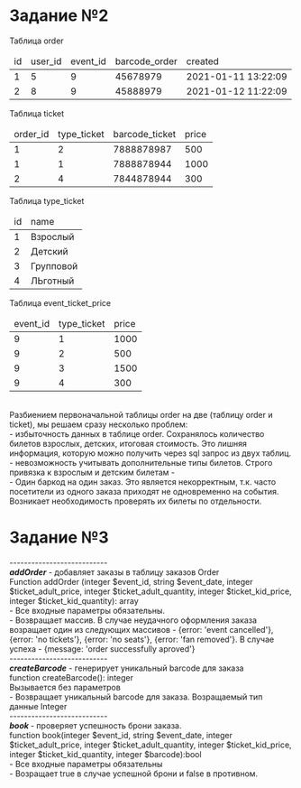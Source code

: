 <h1>Задание №2</h1>
<lable>Таблица order</lable>
<table>
    <thead>
    <tr>
<td>id</td><td>user_id</td><td>event_id</td><td>barcode_order</td><td>created</td>
     </tr>
       </thead> 
        <tbody>
<tr><td>1</td><td>5</td><td>9</td><td>45678979</td><td>2021-01-11 13:22:09</td></tr>
<tr><td>2</td><td>8</td><td>9</td><td>45888979</td><td>2021-01-12 11:22:09</td></tr>
         </tbody>   
</table>
<lable>Таблица ticket</lable>
<table>
    <thead>
    <tr>
<td>order_id</td><td>type_ticket</td><td>barcode_ticket</td><td>price</td>
     </tr>
       </thead> 
        <tbody>
<tr><td>1</td><td>2</td><td>7888878987</td><td>500</td></tr>
<tr><td>1</td><td>1</td><td>7888878944</td><td>1000</td></tr>
<tr><td>2</td><td>4</td><td>7844878944</td><td>300</td></tr>            
         </tbody>   
</table>
<lable>Таблица type_ticket</lable>
<table>
    <thead>
    <tr>
<td>id</td><td>name</td>
     </tr>
       </thead> 
        <tbody>
<tr><td>1</td><td>Взрослый</td></tr>
<tr><td>2</td><td>Детский</td></tr>
<tr><td>3</td><td>Групповой</td></tr>
<tr><td>4</td><td>ЛЬготный</td></tr>            
         </tbody>   
</table>
<lable>Таблица event_ticket_price</lable>
<table>
    <thead>
    <tr>
<td>event_id</td><td>type_ticket</td><td>price</td>
     </tr>
       </thead> 
        <tbody>
<tr><td>9</td><td>1</td><td>1000</td></tr>
<tr><td>9</td><td>2</td><td>500</td></tr>
<tr><td>9</td><td>3</td><td>1500</td></tr>
<tr><td>9</td><td>4</td><td>300</td></tr>            
         </tbody>   
</table>
<br>
Разбиением первоначальной таблицы order на две (таблицу order и ticket), мы решаем сразу несколько проблем:
<br>
- избыточность данных в таблице оrder. Сохранялось количество билетов взрослых, детских, итоговая стоимость. Это лишняя информация, которую можно получить через sql запрос из двух таблиц.
<br>
- невозможность учитывать дополнительные типы билетов. Строго привязка к взрослым и детским билетам
- <br>
- Один баркод на один заказ. Это является некорректным, т.к. часто посетители из одного заказа приходят не одновременно на события. Возникает необходимость проверять их билеты по отдельности. 
<br>
<h1>Задание №3</h1>
---------------------------
<br>
<b><i>addOrder</b></i> - добавляет заказы в таблицу заказов Order
<br>
Function addOrder (integer $event_id, string $event_date, integer $ticket_adult_price, integer $ticket_adult_quantity, integer $ticket_kid_price, integer $ticket_kid_quantity): array
<br>
 - Все входные параметры обязательны.
<br>
 - Возвращает массив. В случае неудачного оформления заказа возращает один из следующих массивов - {error: 'event cancelled'}, {error: 'no tickets'}, {error: 'no seats'}, {error: 'fan removed'}. В случае успеха - {message: 'order successfully aproved'}
 <br>
 ---------------------------
 <br>
 <b><i>createBarcode</b></i> - генерирует уникальный barcode для заказа
 <br>
 function createBarcode(): integer
 <br>
 Вызывается без параметров
 <br>
 - Возвращает уникальный barcode для заказа. Возращаемый тип данные Integer
 <br>
---------------------------
 <br>
<b><i> book </i></b> - проверяет успешность брони заказа.
 <br>
 function book(integer $event_id, string $event_date, integer $ticket_adult_price, integer $ticket_adult_quantity, integer $ticket_kid_price, integer $ticket_kid_quantity, integer $barcode):bool
 <br>
  - Все входные параметры обязательны
 <br>
  - Возращает true в случае успешной брони и false в противном.
